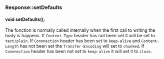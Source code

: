 <h3 id='res-setDefaults'>Response::setDefaults</h3>
<h4 class='variant'>void setDefaults();</h4>

The function is normally called internally when the first call to writing the body is happens. If `Content-Type` header has not been set it will be set to `text/plain`. If `Connnection` header has been set to `keep-alive` and `Content-Length` has not been set the `Transfer-Encoding` will set to `chunked`. If `Connnection` header has been not set to `keep-alive` it will set it to `close`.
